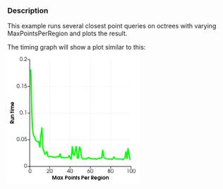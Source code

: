 ### Description

This example runs several closest point queries on octrees with varying MaxPointsPerRegion and plots the result.

The timing graph will show a plot similar to this: <img style="float:middle" src="https://raw.githubusercontent.com/Kitware/vtk-examples/gh-pages/src/SupplementaryData/Cxx/DataStructures/OctreeTimingDemo.png">
